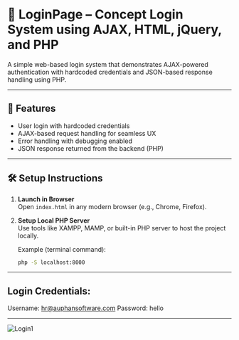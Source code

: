 # 🔐 LoginPage – Concept Login System using AJAX, HTML, jQuery, and PHP

A simple web-based login system that demonstrates AJAX-powered authentication with hardcoded credentials and JSON-based response handling using PHP.

---

## 🚀 Features

- User login with hardcoded credentials
- AJAX-based request handling for seamless UX
- Error handling with debugging enabled
- JSON response returned from the backend (PHP)


---

## 🛠️ Setup Instructions

1. **Launch in Browser**  
   Open `index.html` in any modern browser (e.g., Chrome, Firefox).

2. **Setup Local PHP Server**  
   Use tools like XAMPP, MAMP, or built-in PHP server to host the project locally.

   Example (terminal command):
   ```bash
   php -S localhost:8000

---

## Login Credentials:
Username: hr@auphansoftware.com
Password: hello



---



![Login1](https://github.com/user-attachments/assets/c5d03a06-ea21-4aa9-abad-4ad69e8fbb3c)
